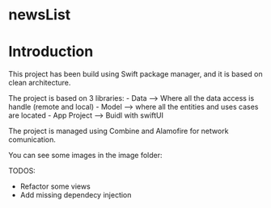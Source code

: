 # newsList

# Introduction

This project has been build using Swift package manager, and it is based on clean architecture.

The project is based on 3 libraries:
    - Data --> Where all the data access is handle (remote and local)
    - Model --> where all the entities and uses cases are located
    - App Project --> Buidl with swiftUI
    
The project is managed using Combine and Alamofire for network comunication.

You can see some images in the image folder:

TODOS:
- Refactor some views
- Add missing dependecy injection

